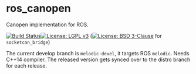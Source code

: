 ros_canopen
===========

Canopen implementation for ROS.

[![Build Status](https://travis-ci.org/ros-industrial/ros_canopen.svg?branch=melodic-devel)](https://travis-ci.org/ros-industrial/ros_canopen)[![License: LGPL v3](https://img.shields.io/badge/License-LGPL%20v3-blue.svg)](https://www.gnu.org/licenses/lgpl-3.0)
([![License: BSD 3-Clause](https://img.shields.io/badge/License-BSD%203--Clause-blue.svg)](https://opensource.org/licenses/BSD-3-Clause) for `socketcan_bridge`)

The current develop branch is `melodic-devel`, it targets ROS `melodic`. Needs C++14 compiler.
The released version gets synced over to the distro branch for each release.
